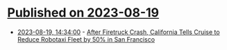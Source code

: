 # [Published on 2023-08-19](index.md)

* [2023-08-19, 14:34:00](https://tech.slashdot.org/story/23/08/19/0158238/after-firetruck-crash-california-tells-cruise-to-reduce-robotaxi-fleet-by-50-in-san-francisco?utm_source=rss1.0mainlinkanon&utm_medium=feed) - [After Firetruck Crash, California Tells Cruise to Reduce Robotaxi Fleet by 50% in San Francisco](https://tech.slashdot.org/story/23/08/19/0158238/after-firetruck-crash-california-tells-cruise-to-reduce-robotaxi-fleet-by-50-in-san-francisco?utm_source=rss1.0mainlinkanon&utm_medium=feed)
